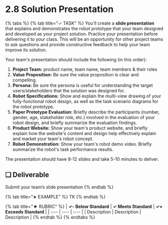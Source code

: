 # 2.8 Solution Presentation

{% tabs %}
{% tab title="✓ TASK" %}
You'll create a **slide presentation** that explains and demonstrates the robot prototype that your team designed and developed as your project solution. Practice your presentation before delivering it to your class. This will be an opportunity for other project teams to ask questions and provide constructive feedback to help your team improve its solution.

Your team's presentation should include the following \(in this order\):

1. **Project Team:** product name, team name, team members & their roles
2. **Value Proposition:** Be sure the value proposition is clear and compelling.
3. **Persona:**  Be sure the persona is useful for understanding the target users/stakeholders that the solution was designed for.
4. **Robot Specifications:** Show and explain the multi-view drawing of your fully-functional robot design, as well as the task scenario diagrams for the robot prototype.
5. **Paper Prototype Evaluation:**  Briefly describe the participants \(number, gender, age, stakeholder role, etc.\) involved in the evaluation of your robot design, and briefly summarize the evaluation findings.
6. **Product Website:** Show your team's product website, and briefly explain how the website's content and design help effectively explain and market your team's robot concept.
7. **Robot Demonstration:**  Show your team's robot demo video. Briefly summarize the robot's task performance results.

The presentation should have 8-12 slides and take 5-10 minutes to deliver.

## **❏ Deliverable**

Submit your team’s slide presentation
{% endtab %}

{% tab title="➤ EXAMPLE" %}
TK
{% endtab %}

{% tab title="★ RUBRIC" %}
| **✓- Below Standard** | **✓ Meets Standard** | **✓+ Exceeds Standard** |
| :--- | :--- | :--- |
| Description | Description | Description |
{% endtab %}
{% endtabs %}

